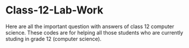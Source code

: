 # Class-12-Lab-Work
 Here are all the important question with answers of class 12 computer science.
 These codes are for helping all those students who are currently studing in grade 12 (computer science).
